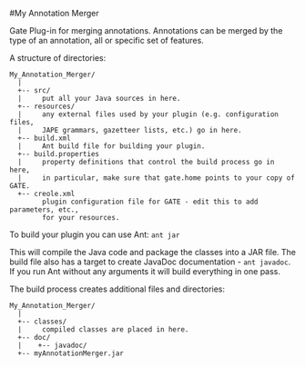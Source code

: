 #My Annotation Merger

Gate Plug-in for merging annotations.
Annotations can be merged by the type of an annotation, all or specific set of features.

A structure of directories:
```
My_Annotation_Merger/
  |
  +-- src/
  |     put all your Java sources in here.
  +-- resources/
  |     any external files used by your plugin (e.g. configuration files,
  |     JAPE grammars, gazetteer lists, etc.) go in here.
  +-- build.xml
  |     Ant build file for building your plugin.
  +-- build.properties
  |     property definitions that control the build process go in here,
  |     in particular, make sure that gate.home points to your copy of GATE.
  +-- creole.xml
        plugin configuration file for GATE - edit this to add parameters, etc.,
        for your resources.
```

To build your plugin you can use Ant: `ant jar`

This will compile the Java code and package the classes into a JAR file.  The
build file also has a target to create JavaDoc documentation - `ant javadoc`.
If you run Ant without any arguments it will build everything in one pass.

The build process creates additional files and directories:
```
My_Annotation_Merger/
  |
  +-- classes/
  |     compiled classes are placed in here.
  +-- doc/
  |    +-- javadoc/
  +-- myAnnotationMerger.jar
```